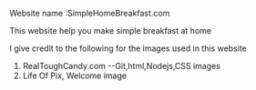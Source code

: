 Website name :SimpleHomeBreakfast.com

This website help you make simple breakfast at home

I give credit to the following for the images used in this website
1. RealToughCandy.com --Git,html,Nodejs,CSS images
2. Life Of Pix, Welcome image
